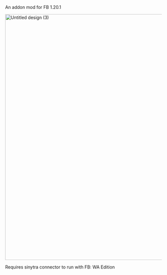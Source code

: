 An addon mod for FB 1.20.1

<img width="940" height="788" alt="Untitled design (3)" src="https://github.com/user-attachments/assets/cfb56afc-71a0-475d-848c-1a6d19805f25" />

Requires sinytra connector to run with FB: WA Edition
